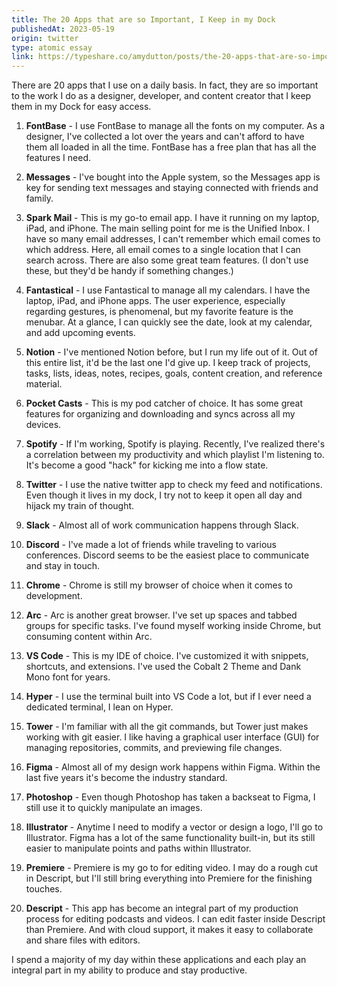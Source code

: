 ```yaml
---
title: The 20 Apps that are so Important, I Keep in my Dock
publishedAt: 2023-05-19
origin: twitter
type: atomic essay
link: https://typeshare.co/amydutton/posts/the-20-apps-that-are-so-important-i-keep-in-my-dock
---
```


There are 20 apps that I use on a daily basis. In fact, they are so important to the work I do as a designer, developer, and content creator that I keep them in my Dock for easy access.

1. **FontBase** - I use FontBase to manage all the fonts on my computer. As a designer, I've collected a lot over the years and can't afford to have them all loaded in all the time. FontBase has a free plan that has all the features I need.

2. **Messages** - I've bought into the Apple system, so the Messages app is key for sending text messages and staying connected with friends and family.

3. **Spark Mail** - This is my go-to email app. I have it running on my laptop, iPad, and iPhone. The main selling point for me is the Unified Inbox. I have so many email addresses, I can't remember which email comes to which address. Here, all email comes to a single location that I can search across. There are also some great team features. (I don't use these, but they'd be handy if something changes.)

4. **Fantastical** - I use Fantastical to manage all my calendars. I have the laptop, iPad, and iPhone apps. The user experience, especially regarding gestures, is phenomenal, but my favorite feature is the menubar. At a glance, I can quickly see the date, look at my calendar, and add upcoming events.

5. **Notion** - I've mentioned Notion before, but I run my life out of it. Out of this entire list, it'd be the last one I'd give up. I keep track of projects, tasks, lists, ideas, notes, recipes, goals, content creation, and reference material.

6. **Pocket Casts** - This is my pod catcher of choice. It has some great features for organizing and downloading and syncs across all my devices.

7. **Spotify** - If I'm working, Spotify is playing. Recently, I've realized there's a correlation between my productivity and which playlist I'm listening to. It's become a good "hack" for kicking me into a flow state.

8. **Twitter** - I use the native twitter app to check my feed and notifications. Even though it lives in my dock, I try not to keep it open all day and hijack my train of thought.

9. **Slack** - Almost all of work communication happens through Slack.

10. **Discord** - I've made a lot of friends while traveling to various conferences. Discord seems to be the easiest place to communicate and stay in touch.

11. **Chrome** - Chrome is still my browser of choice when it comes to development.

12. **Arc** - Arc is another great browser. I've set up spaces and tabbed groups for specific tasks. I've found myself working inside Chrome, but consuming content within Arc.

13. **VS Code** - This is my IDE of choice. I've customized it with snippets, shortcuts, and extensions. I've used the Cobalt 2 Theme and Dank Mono font for years.

14. **Hyper** - I use the terminal built into VS Code a lot, but if I ever need a dedicated terminal, I lean on Hyper.

15. **Tower** - I'm familiar with all the git commands, but Tower just makes working with git easier. I like having a graphical user interface (GUI) for managing repositories, commits, and previewing file changes.

16. **Figma** - Almost all of my design work happens within Figma. Within the last five years it's become the industry standard.

17. **Photoshop** - Even though Photoshop has taken a backseat to Figma, I still use it to quickly manipulate an images.

18. **Illustrator** - Anytime I need to modify a vector or design a logo, I'll go to Illustrator. Figma has a lot of the same functionality built-in, but its still easier to manipulate points and paths within Illustrator.

19. **Premiere** - Premiere is my go to for editing video. I may do a rough cut in Descript, but I'll still bring everything into Premiere for the finishing touches.

20. **Descript** - This app has become an integral part of my production process for editing podcasts and videos. I can edit faster inside Descript than Premiere. And with cloud support, it makes it easy to collaborate and share files with editors.

I spend a majority of my day within these applications and each play an integral part in my ability to produce and stay productive.
